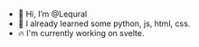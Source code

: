 - 👋 Hi, I’m @Lequral
- 👀 I already learned some python, js, html, css.
- 🔥 I'm currently working on svelte.
